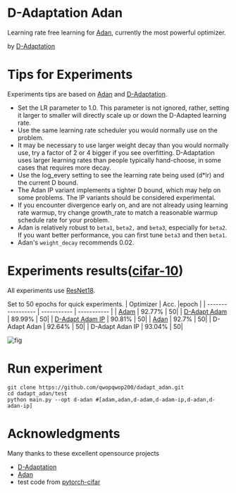 # D-Adaptation Adan
Learning rate free learning for [Adan](https://arxiv.org/abs/2208.06677), currently the most powerful optimizer. 

by [D-Adaptation](https://arxiv.org/abs/2301.07733)
# Tips for Experiments
Experiments tips are based on [Adan](https://github.com/sail-sg/Adan) and [D-Adaptation](https://github.com/facebookresearch/dadaptation).
* Set the LR parameter to 1.0. This parameter is not ignored, rather, setting it larger to smaller will directly scale up or down the D-Adapted learning rate.
* Use the same learning rate scheduler you would normally use on the problem.
* It may be necessary to use larger weight decay than you would normally use, try a factor of 2 or 4 bigger if you see overfitting. D-Adaptation uses larger learning rates than people typically hand-choose, in some cases that requires more decay.
* Use the log_every setting to see the learning rate being used (d*lr) and the current D bound.
* The Adan IP variant implements a tighter D bound, which may help on some problems. The IP variants should be considered experimental.
* If you encounter divergence early on, and are not already using learning rate warmup, try change growth_rate to match a reasonable warmup schedule rate for your problem.
* Adan is relatively robust to `beta1`, `beta2,` and `beta3`, especially for `beta2`. If you want better performance, you can first tune `beta3` and then `beta1`.
* Adan's `weight_decay` recommends 0.02.
# Experiments results([cifar-10](https://www.cs.toronto.edu/~kriz/cifar.html))
All experiments use [ResNet18](https://arxiv.org/abs/1512.03385).

Set to 50 epochs for quick experiments.
| Optimizer | Acc.        |epoch |
| ----------------- | ----------- | ----------- |
| [Adam](https://arxiv.org/abs/1412.6980)              | 92.77% | 50|
| [D-Adapt Adam](https://arxiv.org/abs/2301.07733)              | 89.99% | 50|
| [D-Adapt Adam IP](https://arxiv.org/abs/2301.07733)              | 90.81% | 50|
| [Adan](https://arxiv.org/abs/2208.06677)              | 92.7% | 50|
| D-Adapt Adan              | 92.64% | 50|
| D-Adapt Adan IP             | 93.04% | 50|


![fig](https://user-images.githubusercontent.com/64115820/217195448-7202126f-6682-4fb0-9c99-432f534a9c9c.png)

# Run experiment
```
git clone https://github.com/qwopqwop200/dadapt_adan.git
cd dadapt_adan/test
python main.py --opt d-adan #[adam,adan,d-adam,d-adam-ip,d-adan,d-adan-ip]
```

# Acknowledgments
Many thanks to these excellent opensource projects
* [D-Adaptation](https://github.com/facebookresearch/dadaptation)
* [Adan](https://github.com/sail-sg/Adan)
* test code from [pytorch-cifar](https://github.com/kuangliu/pytorch-cifar)
